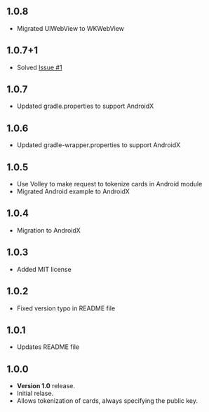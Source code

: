 ## 1.0.8

- Migrated UIWebView to WKWebView

## 1.0.7+1

- Solved [Issue #1](https://github.com/alfredoqt/flutter_conekta/issues/1)

## 1.0.7

- Updated gradle.properties to support AndroidX

## 1.0.6

- Updated gradle-wrapper.properties to support AndroidX

## 1.0.5

- Use Volley to make request to tokenize cards in Android module
- Migrated Android example to AndroidX

## 1.0.4

- Migration to AndroidX

## 1.0.3

- Added MIT license

## 1.0.2

- Fixed version typo in README file

## 1.0.1

- Updates README file

## 1.0.0

- **Version 1.0** release.
- Initial relase.
- Allows tokenization of cards, always specifying the public key.
